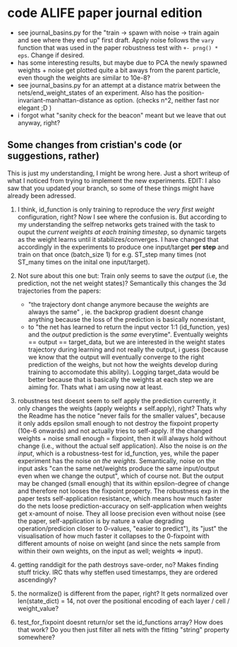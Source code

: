 # code ALIFE paper journal edition

- see journal_basins.py for the "train -> spawn with noise -> train again and see where they end up" first draft. Apply noise follows the `vary` function that was used in the paper robustness test with `+- prng() * eps`. Change if desired.
- has some interesting results, but maybe due to PCA the newly spawned weights + noise get plotted quite a bit aways from the parent particle, even though the weights are similar to 10e-8?
- see journal_basins.py for an attempt at a distance matrix between the nets/end_weight_states of an experiment. Also has the position-invariant-manhattan-distance as option. (checks n^2, neither fast nor elegant ;D )
- i forgot what "sanity check for the beacon" meant but we leave that out anyway, right?


## Some changes from cristian's code (or suggestions, rather)

This is just my understanding, I might be wrong here. Just a short writeup of what I noticed from trying to implement the new experiments. 
EDIT: I also saw that you updated your branch, so some of these things might have already been adressed.  

1. I think, id_function is only training to reproduce the *very first weight* configuration, right? Now I see where the confusion is. But according to my understanding the selfrep networks gets trained with the task to ouput the *current weights at each training timestep*, so dynamic targets as the weight learns until it stabilizes/converges. I have changed that accordingly in the experiments to produce one input/target **per step** and train on that once (batch_size 1) for e.g. ST_step many times (not ST_many times on the inital one input/target).

2. Not sure about this one but: Train only seems to save the *output* (i.e, the prediction, not the net weight states)? Semantically this changes the 3d trajectories from the papers:
    - "the trajectory dont change anymore because the *weights* are always the same" , ie. the backprop gradient doesnt change anything because the loss of the prediction is basically nonexistant,
    - to "the net has learned to return the input vector 1:1 (id_function, yes) and the *output* prediction is the *same* everytime". Eventually weights == output == target_data, but we are interested in the weight states trajectory during learning and not really the output, i guess (because we know that the output will eventually converge to the right prediction of the weighs, but not how the weights develop during training to accomodate this ability). Logging target_data would be better because that is basically the weights at each step we are aiming for. Thats what i am using now at least.

3. robustness test doesnt seem to self apply the prediction currently, it only changes the weights (apply weights ≠ self.apply), right? Thats why the Readme has the notice "never fails for the smaller values", because it only adds epsilon small enough to not destroy the fixpoint property (10e-6 onwards) and not actually tries to self-apply. If the changed weights + noise small enough = fixpoint, then it will always hold without change (i.e., without the actual self application). Also the noise is *on the input*, which is a robustness-test for id_function, yes, while the paper experiment has the noise *on the weights*. Semantically, noise on the input asks "can the same net/weights produce the same input/output even when we change the output", which of course not. But the output may be changed (small enough) that its within epsilon-degree of change and therefore not looses the fixpoint property. 
The robustness exp in the paper tests self-application resistance, which means how much faster do the nets loose prediction-accuracy on self-application when weights get x-amount of noise. They all loose precision even without noise (see the paper, self-application is by nature a value degrading operation/predicion closer to 0-values, "easier to predict"), its "just" the visualisation of how much faster it collapses to the 0-fixpoint with different amounts of noise on weight (and since the nets sample from within their own weights, on the input as well; weights => input).

4. getting randdigit for the path destroys save-order, no? Makes finding stuff tricky. IRC thats why steffen used timestamps, they are ordered ascendingly?

5. the normalize() is different from the paper, right? It gets normalized over len(state_dict) = 14, not over the positional encoding of each layer / cell / weight_value?

6. test_for_fixpoint doesnt return/or set the id_functions array? How does that work? Do you then just filter all nets with the fitting "string" property somewhere?
